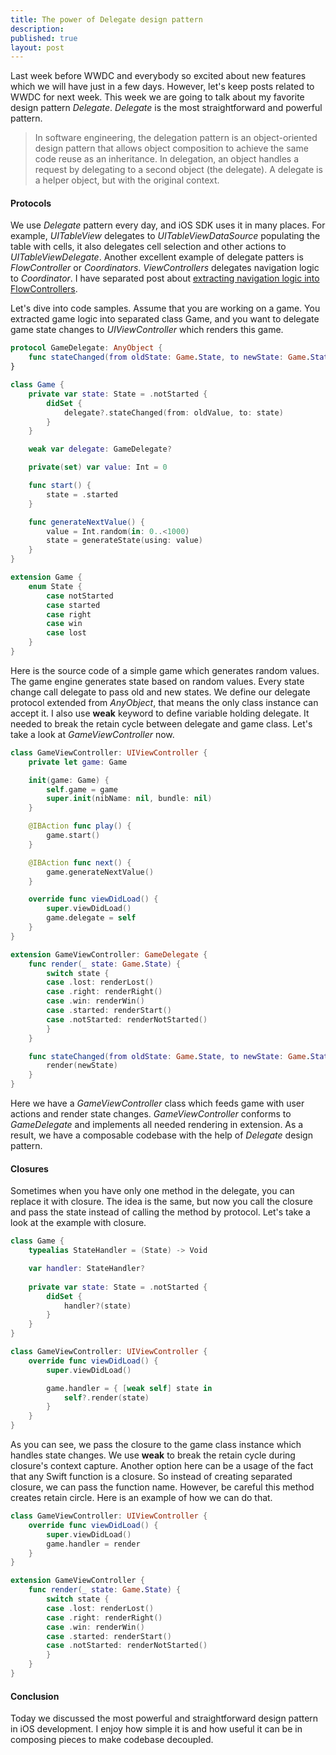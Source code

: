 ```yaml
---
title: The power of Delegate design pattern
description: 
published: true
layout: post
---
```


Last week before WWDC and everybody so excited about new features which we will have just in a few days. However, let's keep posts related to WWDC for next week. This week we are going to talk about my favorite design pattern *Delegate*. *Delegate* is the most straightforward and powerful pattern.

>In software engineering, the delegation pattern is an object-oriented design pattern that allows object composition to achieve the same code reuse as an inheritance. In delegation, an object handles a request by delegating to a second object (the delegate). A delegate is a helper object, but with the original context. 

#### Protocols
We use *Delegate* pattern every day, and iOS SDK uses it in many places. For example, *UITableView* delegates to *UITableViewDataSource* populating the table with cells, it also delegates cell selection and other actions to *UITableViewDelegate*. Another excellent example of delegate patters is *FlowController* or *Coordinators*. *ViewControllers* delegates navigation logic to *Coordinator*. I have separated post about [extracting navigation logic into FlowControllers](/2019/02/20/navigation-with-flow-controllers).

Let's dive into code samples. Assume that you are working on a game. You extracted game logic into separated class Game, and you want to delegate game state changes to *UIViewController* which renders this game.

```swift
protocol GameDelegate: AnyObject {
    func stateChanged(from oldState: Game.State, to newState: Game.State)
}

class Game {
    private var state: State = .notStarted {
        didSet {
            delegate?.stateChanged(from: oldValue, to: state)
        }
    }

    weak var delegate: GameDelegate?

    private(set) var value: Int = 0

    func start() {
        state = .started
    }

    func generateNextValue() {
        value = Int.random(in: 0..<1000)
        state = generateState(using: value)
    }
}

extension Game {
    enum State {
        case notStarted
        case started
        case right
        case win
        case lost
    }
}
```

Here is the source code of a simple game which generates random values. The game engine generates state based on random values. Every state change call delegate to pass old and new states. We define our delegate protocol extended from *AnyObject*, that means the only class instance can accept it. I also use **weak** keyword to define variable holding delegate. It needed to break the retain cycle between delegate and game class. Let's take a look at *GameViewController* now.

```swift
class GameViewController: UIViewController {
    private let game: Game

    init(game: Game) {
        self.game = game
        super.init(nibName: nil, bundle: nil)
    }

    @IBAction func play() {
        game.start()
    }

    @IBAction func next() {
        game.generateNextValue()
    }

    override func viewDidLoad() {
        super.viewDidLoad()
        game.delegate = self
    }
}

extension GameViewController: GameDelegate {
    func render(_ state: Game.State) {
        switch state {
        case .lost: renderLost()
        case .right: renderRight()
        case .win: renderWin()
        case .started: renderStart()
        case .notStarted: renderNotStarted()
        }
    }

    func stateChanged(from oldState: Game.State, to newState: Game.State) {
        render(newState)
    }
}
```

Here we have a *GameViewController* class which feeds game with user actions and render state changes. *GameViewController* conforms to *GameDelegate* and implements all needed rendering in extension. As a result, we have a composable codebase with the help of *Delegate* design pattern.

#### Closures

Sometimes when you have only one method in the delegate, you can replace it with closure. The idea is the same, but now you call the closure and pass the state instead of calling the method by protocol. Let's take a look at the example with closure.

```swift
class Game {
    typealias StateHandler = (State) -> Void

    var handler: StateHandler?
    
    private var state: State = .notStarted {
        didSet {
            handler?(state)
        }
    }
}

class GameViewController: UIViewController {
    override func viewDidLoad() {
        super.viewDidLoad()

        game.handler = { [weak self] state in
            self?.render(state)
        }
    }
}
```

As you can see, we pass the closure to the game class instance which handles state changes. We use **weak** to break the retain cycle during closure's context capture. Another option here can be a usage of the fact that any Swift function is a closure. So instead of creating separated closure, we can pass the function name. However, be careful this method creates retain circle. Here is an example of how we can do that.

```swift
class GameViewController: UIViewController {
    override func viewDidLoad() {
        super.viewDidLoad()
        game.handler = render
    }
}

extension GameViewController {
    func render(_ state: Game.State) {
        switch state {
        case .lost: renderLost()
        case .right: renderRight()
        case .win: renderWin()
        case .started: renderStart()
        case .notStarted: renderNotStarted()
        }
    }
}
```

#### Conclusion

Today we discussed the most powerful and straightforward design pattern in iOS development. I enjoy how simple it is and how useful it can be in composing pieces to make codebase decoupled.
